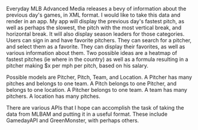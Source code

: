 Everyday MLB Advanced Media releases a bevy of information about the previous day's games, in XML format. I would like to take this data and render in an app.
My app will display the previous day's fastest pitch, as well as perhaps the slowest, the pitch with the most vertical break, and horizontal break. It will also display season leaders for those categories.
Users can sign in and have favorite pitchers. They can search for a pitcher, and select them as a favorite. They can display their favorites, as well as various information about them.
Two possible ideas are a heatmap of fastest pitches (ie where in the country) as well as a formula resulting in a pitcher making $x per mph per pitch, based on his salary.

Possible models are Pitcher, Pitch, Team, and Location. A Pitcher has many pitches and belongs to one team. A Pitch belongs to one Pitcher, and belongs to one location. A Pitcher belongs to one team. A team has many pitchers. A location has many pitches.

There are various APIs that I hope can accomplish the task of taking the data from MLBAM and putting it in a useful format. These include GamedayAPI and GreenMonster, with perhaps others.